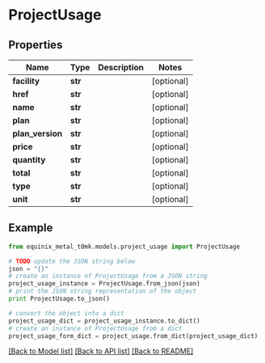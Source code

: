# ProjectUsage


## Properties
Name | Type | Description | Notes
------------ | ------------- | ------------- | -------------
**facility** | **str** |  | [optional] 
**href** | **str** |  | [optional] 
**name** | **str** |  | [optional] 
**plan** | **str** |  | [optional] 
**plan_version** | **str** |  | [optional] 
**price** | **str** |  | [optional] 
**quantity** | **str** |  | [optional] 
**total** | **str** |  | [optional] 
**type** | **str** |  | [optional] 
**unit** | **str** |  | [optional] 

## Example

```python
from equinix_metal_t0mk.models.project_usage import ProjectUsage

# TODO update the JSON string below
json = "{}"
# create an instance of ProjectUsage from a JSON string
project_usage_instance = ProjectUsage.from_json(json)
# print the JSON string representation of the object
print ProjectUsage.to_json()

# convert the object into a dict
project_usage_dict = project_usage_instance.to_dict()
# create an instance of ProjectUsage from a dict
project_usage_form_dict = project_usage.from_dict(project_usage_dict)
```
[[Back to Model list]](../README.md#documentation-for-models) [[Back to API list]](../README.md#documentation-for-api-endpoints) [[Back to README]](../README.md)


